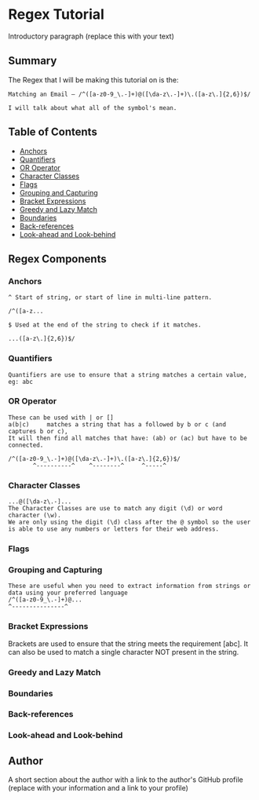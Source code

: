 # Regex Tutorial

Introductory paragraph (replace this with your text)

## Summary

The Regex that I will be making this tutorial on is the:

    Matching an Email – /^([a-z0-9_\.-]+)@([\da-z\.-]+)\.([a-z\.]{2,6})$/

    I will talk about what all of the symbol's mean.

## Table of Contents

- [Anchors](#anchors)
- [Quantifiers](#quantifiers)
- [OR Operator](#or-operator)
- [Character Classes](#character-classes)
- [Flags](#flags)
- [Grouping and Capturing](#grouping-and-capturing)
- [Bracket Expressions](#bracket-expressions)
- [Greedy and Lazy Match](#greedy-and-lazy-match)
- [Boundaries](#boundaries)
- [Back-references](#back-references)
- [Look-ahead and Look-behind](#look-ahead-and-look-behind)

## Regex Components

### Anchors

    ^ Start of string, or start of line in multi-line pattern.

    /^([a-z...

    $ Used at the end of the string to check if it matches.

    ...([a-z\.]{2,6})$/

### Quantifiers

    Quantifiers are use to ensure that a string matches a certain value, eg: abc

### OR Operator

    These can be used with | or []
    a(b|c)     matches a string that has a followed by b or c (and captures b or c),
    It will then find all matches that have: (ab) or (ac) but have to be connected.

    /^([a-z0-9_\.-]+)@([\da-z\.-]+)\.([a-z\.]{2,6})$/
           ^----------^    ^--------^     ^-----^

### Character Classes

    ...@([\da-z\.-]...
    The Character Classes are use to match any digit (\d) or word character (\w).
    We are only using the digit (\d) class after the @ symbol so the user is able to use any numbers or letters for their web address.

### Flags



### Grouping and Capturing

    These are useful when you need to extract information from strings or data using your preferred language
    /^([a-z0-9_\.-]+)@...
    ^---------------^

### Bracket Expressions

Brackets are used to ensure that the string meets the requirement [abc]. It can also be used to match a single character NOT present in the string.

### Greedy and Lazy Match

### Boundaries

### Back-references

### Look-ahead and Look-behind

## Author

A short section about the author with a link to the author's GitHub profile (replace with your information and a link to your profile)
